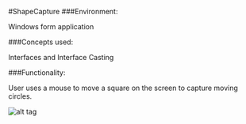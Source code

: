 #ShapeCapture
###Environment:

Windows form application

###Concepts used:

Interfaces and Interface Casting

###Functionality:

User uses a mouse to move a square on the screen to capture moving circles.

![alt tag](https://raw.github.com/andrewjhinger/ShapeCapture/master/Capture.JPG)
